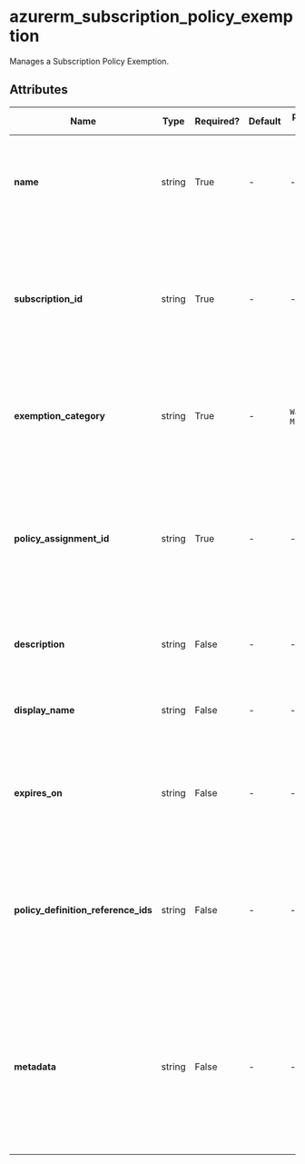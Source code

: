 # azurerm_subscription_policy_exemption

Manages a Subscription Policy Exemption.

## Attributes

| Name | Type | Required? | Default  | possible values | Description |
| ---- | ---- | --------- | -------- | ----------- | ----------- |
| **name** | string | True | -  |  -  | The name of the Policy Exemption. Changing this forces a new resource to be created. | 
| **subscription_id** | string | True | -  |  -  | The Subscription ID where the Policy Exemption should be applied. Changing this forces a new resource to be created. | 
| **exemption_category** | string | True | -  |  `Waiver`, `Mitigated`  | The category of this policy exemption. Possible values are `Waiver` and `Mitigated`. | 
| **policy_assignment_id** | string | True | -  |  -  | The ID of the Policy Assignment to be exempted at the specified Scope. Changing this forces a new resource to be created. | 
| **description** | string | False | -  |  -  | A description to use for this Policy Exemption. | 
| **display_name** | string | False | -  |  -  | A friendly display name to use for this Policy Exemption. | 
| **expires_on** | string | False | -  |  -  | The expiration date and time in UTC ISO 8601 format of this policy exemption. | 
| **policy_definition_reference_ids** | string | False | -  |  -  | The policy definition reference ID list when the associated policy assignment is an assignment of a policy set definition. | 
| **metadata** | string | False | -  |  -  | The metadata for this policy exemption. This is a JSON string representing additional metadata that should be stored with the policy exemption. | 

